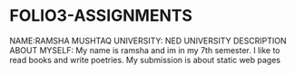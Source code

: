 # FOLIO3-ASSIGNMENTS
NAME:RAMSHA MUSHTAQ
UNIVERSITY: NED UNIVERSITY
DESCRIPTION ABOUT MYSELF: My name is ramsha and im in my 7th semester. I like to read books and write poetries. My submission is about static web pages
